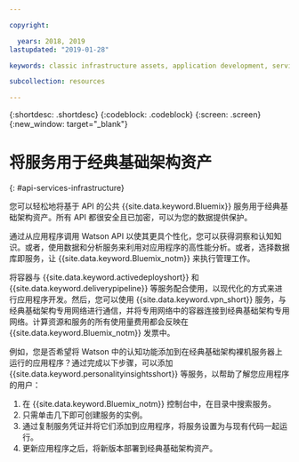 ```yaml
---

copyright:

  years: 2018, 2019
lastupdated: "2019-01-28"

keywords: classic infrastructure assets, application development, services that work with classic infrastructure

subcollection: resources

---
```


{:shortdesc: .shortdesc}
{:codeblock: .codeblock}
{:screen: .screen}
{:new_window: target="_blank"}


# 将服务用于经典基础架构资产
{: #api-services-infrastructure}

您可以轻松地将基于 API 的公共 {{site.data.keyword.Bluemix}} 服务用于经典基础架构资产。所有 API 都很安全且已加密，可以为您的数据提供保护。


通过从应用程序调用 Watson API 以使其更具个性化，您可以获得洞察和认知知识。或者，使用数据和分析服务来利用对应用程序的高性能分析。或者，选择数据库即服务，让 {{site.data.keyword.Bluemix_notm}} 来执行管理工作。

将容器与 {{site.data.keyword.activedeployshort}} 和 {{site.data.keyword.deliverypipeline}} 等服务配合使用，以现代化的方式来进行应用程序开发。然后，您可以使用 {{site.data.keyword.vpn_short}} 服务，与经典基础架构专用网络进行通信，并将专用网络中的容器连接到经典基础架构专用网络。计算资源和服务的所有使用量费用都会反映在 {{site.data.keyword.Bluemix_notm}} 发票中。

例如，您是否希望将 Watson 中的认知功能添加到在经典基础架构裸机服务器上运行的应用程序？通过完成以下步骤，可以添加 {{site.data.keyword.personalityinsightsshort}} 等服务，以帮助了解您应用程序的用户：

1. 在 {{site.data.keyword.Bluemix_notm}} 控制台中，在目录中搜索服务。
2. 只需单击几下即可创建服务的实例。
3. 通过复制服务凭证并将它们添加到应用程序，将服务设置为与现有代码一起运行。
4. 更新应用程序之后，将新版本部署到经典基础架构资产。
